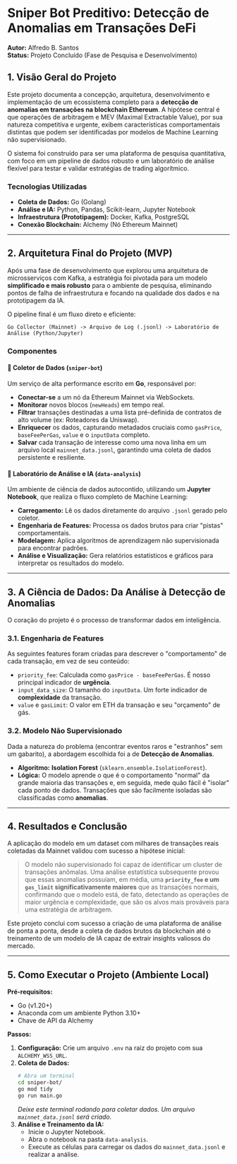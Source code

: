 # Sniper Bot Preditivo: Detecção de Anomalias em Transações DeFi

**Autor:** Alfredo B. Santos  
**Status:** Projeto Concluído (Fase de Pesquisa e Desenvolvimento)

## 1. Visão Geral do Projeto

Este projeto documenta a concepção, arquitetura, desenvolvimento e implementação de um ecossistema completo para a **detecção de anomalias em transações na blockchain Ethereum**. A hipótese central é que operações de arbitragem e MEV (Maximal Extractable Value), por sua natureza competitiva e urgente, exibem características comportamentais distintas que podem ser identificadas por modelos de Machine Learning não supervisionado.

O sistema foi construído para ser uma plataforma de pesquisa quantitativa, com foco em um pipeline de dados robusto e um laboratório de análise flexível para testar e validar estratégias de trading algorítmico.

### Tecnologias Utilizadas
* **Coleta de Dados:** Go (Golang)
* **Análise e IA:** Python, Pandas, Scikit-learn, Jupyter Notebook
* **Infraestrutura (Prototipagem):** Docker, Kafka, PostgreSQL
* **Conexão Blockchain:** Alchemy (Nó Ethereum Mainnet)

---

## 2. Arquitetura Final do Projeto (MVP)

Após uma fase de desenvolvimento que explorou uma arquitetura de microsserviços com Kafka, a estratégia foi pivotada para um modelo **simplificado e mais robusto** para o ambiente de pesquisa, eliminando pontos de falha de infraestrutura e focando na qualidade dos dados e na prototipagem da IA.

O pipeline final é um fluxo direto e eficiente:

```
Go Collector (Mainnet) -> Arquivo de Log (.jsonl) -> Laboratório de Análise (Python/Jupyter)
```

### Componentes

#### 🔹 Coletor de Dados (`sniper-bot`)
Um serviço de alta performance escrito em **Go**, responsável por:
- **Conectar-se** a um nó da Ethereum Mainnet via WebSockets.
- **Monitorar** novos blocos (`newHeads`) em tempo real.
- **Filtrar** transações destinadas a uma lista pré-definida de contratos de alto volume (ex: Roteadores da Uniswap).
- **Enriquecer** os dados, capturando metadados cruciais como `gasPrice`, `baseFeePerGas`, `value` e o `inputData` completo.
- **Salvar** cada transação de interesse como uma nova linha em um arquivo local `mainnet_data.jsonl`, garantindo uma coleta de dados persistente e resiliente.

#### 🔹 Laboratório de Análise e IA (`data-analysis`)
Um ambiente de ciência de dados autocontido, utilizando um **Jupyter Notebook**, que realiza o fluxo completo de Machine Learning:
- **Carregamento:** Lê os dados diretamente do arquivo `.jsonl` gerado pelo coletor.
- **Engenharia de Features:** Processa os dados brutos para criar "pistas" comportamentais.
- **Modelagem:** Aplica algoritmos de aprendizagem não supervisionada para encontrar padrões.
- **Análise e Visualização:** Gera relatórios estatísticos e gráficos para interpretar os resultados do modelo.

---

## 3. A Ciência de Dados: Da Análise à Detecção de Anomalias

O coração do projeto é o processo de transformar dados em inteligência.

### 3.1. Engenharia de Features
As seguintes features foram criadas para descrever o "comportamento" de cada transação, em vez de seu conteúdo:

* `priority_fee`: Calculada como `gasPrice - baseFeePerGas`. É nosso principal indicador de **urgência**.
* `input_data_size`: O tamanho do `inputData`. Um forte indicador de **complexidade** da transação.
* `value` e `gasLimit`: O valor em ETH da transação e seu "orçamento" de gás.

### 3.2. Modelo Não Supervisionado
Dada a natureza do problema (encontrar eventos raros e "estranhos" sem um gabarito), a abordagem escolhida foi a de **Detecção de Anomalias**.

* **Algoritmo:** **Isolation Forest** (`sklearn.ensemble.IsolationForest`).
* **Lógica:** O modelo aprende o que é o comportamento "normal" da grande maioria das transações e, em seguida, mede quão fácil é "isolar" cada ponto de dados. Transações que são facilmente isoladas são classificadas como **anomalias**.

---

## 4. Resultados e Conclusão

A aplicação do modelo em um dataset com milhares de transações reais coletadas da Mainnet validou com sucesso a hipótese inicial:

> O modelo não supervisionado foi capaz de identificar um cluster de transações anômalas. Uma análise estatística subsequente provou que essas anomalias possuíam, em média, uma **`priority_fee` e um `gas_limit` significativamente maiores** que as transações normais, confirmando que o modelo está, de fato, detectando as operações de maior urgência e complexidade, que são os alvos mais prováveis para uma estratégia de arbitragem.

Este projeto conclui com sucesso a criação de uma plataforma de análise de ponta a ponta, desde a coleta de dados brutos da blockchain até o treinamento de um modelo de IA capaz de extrair insights valiosos do mercado.

---

## 5. Como Executar o Projeto (Ambiente Local)

**Pré-requisitos:**
- Go (v1.20+)
- Anaconda com um ambiente Python 3.10+
- Chave de API da Alchemy

**Passos:**
1.  **Configuração:** Crie um arquivo `.env` na raiz do projeto com sua `ALCHEMY_WSS_URL`.
2.  **Coleta de Dados:**
    ```bash
    # Abra um terminal
    cd sniper-bot/
    go mod tidy
    go run main.go
    ```
    *Deixe este terminal rodando para coletar dados. Um arquivo `mainnet_data.jsonl` será criado.*
3.  **Análise e Treinamento da IA:**
    * Inicie o Jupyter Notebook.
    * Abra o notebook na pasta `data-analysis`.
    * Execute as células para carregar os dados do `mainnet_data.jsonl` e realizar a análise.

